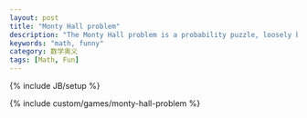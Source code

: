```yaml
---
layout: post
title: "Monty Hall problem"
description: "The Monty Hall problem is a probability puzzle, loosely based on the American television game show Let's Make a Deal and named after its original host, Monty Hall."
keywords: "math, funny"
category: 数学奥义
tags: [Math, Fun]
---
```

{% include JB/setup %}



{% include custom/games/monty-hall-problem %}